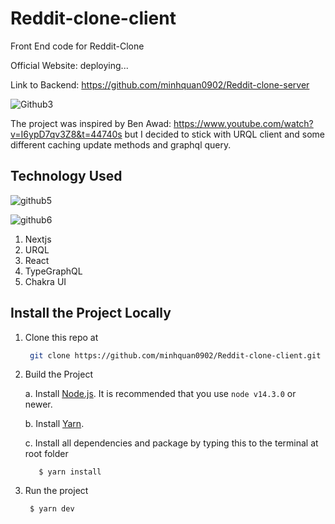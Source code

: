 # Reddit-clone-client

Front End code for Reddit-Clone

Official Website: deploying...

Link to Backend: https://github.com/minhquan0902/Reddit-clone-server

![Github3](https://user-images.githubusercontent.com/58071533/128239582-9c7ad497-c73b-431e-aeb9-67f1725a9e82.png)


The project was inspired by Ben Awad: https://www.youtube.com/watch?v=I6ypD7qv3Z8&t=44740s but I decided to stick with URQL client and some different caching update methods and graphql query.

## Technology Used

![github5](https://user-images.githubusercontent.com/58071533/128240979-8750f4e7-8c3f-457e-a4b2-181c4e48caca.png)

![github6](https://user-images.githubusercontent.com/58071533/128241078-7d0cced3-e1e6-49ad-a01e-acc10f3b1fa3.png)

1. Nextjs
2. URQL
3. React
4. TypeGraphQL
5. Chakra UI

## Install the Project Locally

1. Clone this repo at
   ```sh
    git clone https://github.com/minhquan0902/Reddit-clone-client.git
   ```
   
2. Build the Project

   a. Install [Node.js](https://nodejs.org/en/download/). It is recommended that you use `node v14.3.0` or newer.
   
   b. Install [Yarn](https://classic.yarnpkg.com/en/docs/install). 
   
   c. Install all dependencies and package by typing this to the terminal at root folder
         
         
          $ yarn install
        
         
3. Run the project 

      ```
       $ yarn dev
      ```


      
